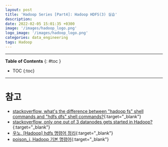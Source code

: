 ```yaml
---
layout: post
title: 'Hadoop Series [Part4]: Hadoop HDFS(3) 실습'
description: 
date: 2022-02-05 15:01:35 +0300
image: '/images/hadoop_logo.png'
logo_image: '/images/hadoop_logo.png'
categories: data_engineering
tags: Hadoop
---
```

---

**Table of Contents**
{: #toc }
*  TOC
{:toc}

---

# 참고

- [stackoverflow, what's the difference between "hadoop fs" shell commands and "hdfs dfs" shell commands?](https://stackoverflow.com/questions/18142960/whats-the-difference-between-hadoop-fs-shell-commands-and-hdfs-dfs-shell-co){:target="_blank"}
- [stackoverflow, only one out of 3 datanodes gets started in Hadoop?](https://stackoverflow.com/questions/24439404/only-one-out-of-3-datanodes-gets-started-in-hadoop){:target="_blank"}
- [우노, [Hadoop] hdfs 명령어 정리](https://wooono.tistory.com/344){:target="_blank"}
- [poison_j, Hadoop 기본 명령어](https://velog.io/@poison_j/Hadoop-%EA%B8%B0%EB%B3%B8-%EB%AA%85%EB%A0%B9%EC%96%B4){:target="_blank"}